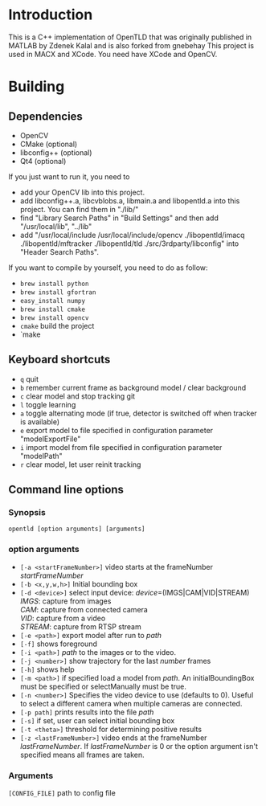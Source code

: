 # Introduction

This is a C++ implementation of OpenTLD that was originally published in MATLAB by Zdenek Kalal and is also forked from gnebehay
This project is used in MACX and XCode.
You need have XCode and OpenCV. 

# Building
## Dependencies
* OpenCV
* CMake (optional)
* libconfig++ (optional)
* Qt4 (optional)

If you just want to run it, you need to 
* add your OpenCV lib into this project.
* add libconfig++.a, libcvblobs.a, libmain.a and libopentld.a into this project. You can find them in "./lib/"
* find "Library Search Paths" in "Build Settings" and then add "/usr/local/lib", "../lib"
* add "/usr/local/include /usr/local/include/opencv ./libopentld/imacq ./libopentld/mftracker ./libopentld/tld ./src/3rdparty/libconfig" into "Header Search Paths".

If you want to compile by yourself, you need to do as follow:
* `brew install python`
* `brew install gfortran`
* `easy_install numpy`
* `brew install cmake`
* `brew install opencv`
* `cmake` build the project
* `make


## Keyboard shortcuts

* `q` quit
* `b` remember current frame as background model / clear background
* `c` clear model and stop tracking  git
* `l` toggle learning
* `a` toggle alternating mode (if true, detector is switched off when tracker is available)
* `e` export model to file specified in configuration parameter "modelExportFile"
* `i` import model from file specified in configuration parameter "modelPath"
* `r` clear model, let user reinit tracking

## Command line options
### Synopsis
`opentld [option arguments] [arguments]`

### option arguments
* `[-a <startFrameNumber>]` video starts at the frameNumber _startFrameNumber_
* `[-b <x,y,w,h>]` Initial bounding box
* `[-d <device>]` select input device: _device_=(IMGS|CAM|VID|STREAM)  
	_IMGS_: capture from images  
	_CAM_: capture from connected camera  
	_VID_: capture from a video  
	_STREAM_: capture from RTSP stream
* `[-e <path>]` export model after run to _path_
* `[-f]` shows foreground
* `[-i <path>]` _path_ to the images or to the video.
* `[-j <number>]` show trajectory for the last _number_ frames
* `[-h]` shows help
* `[-m <path>]` if specified load a model from _path_. An initialBoundingBox must be specified or selectManually must be true.
* `[-n <number>]` Specifies the video device to use (defaults to 0). Useful to select a different camera when multiple cameras are connected.
* `[-p path]` prints results into the file _path_
* `[-s]` if set, user can select initial bounding box
* `[-t <theta>]` threshold for determining positive results
* `[-z <lastFrameNumber>]` video ends at the frameNumber _lastFrameNumber_.
	If _lastFrameNumber_ is 0 or the option argument isn't specified means
	all frames are taken.

### Arguments
`[CONFIG_FILE]` path to config file
